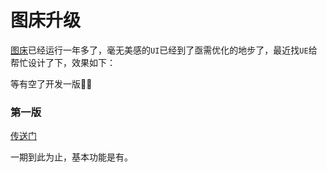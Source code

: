 # 图床升级

[图床](https://tuchuang.z.wiki/misc/tuchuang.html)已经运行一年多了，毫无美感的`UI`已经到了亟需优化的地步了，最近找`UE`给帮忙设计了下，效果如下：


<ImgView title="图床" url="https://5.z.wiki/autoupload/20230728/aRGv.1474X2620-image.png" />

等有空了开发一版💪🏻

### 第一版

[传送门](https://playground.z.wiki/img-cloud/index.html)

一期到此为止，基本功能是有。
